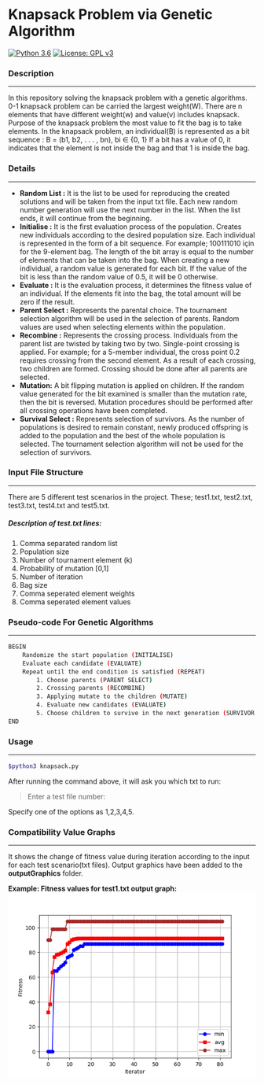# Knapsack Problem via Genetic Algorithm
[![Python 3.6](https://img.shields.io/badge/python-3.7-green.svg)](https://www.python.org/downloads/release/python-360/) [![License: GPL v3](https://img.shields.io/badge/License-GPLv3-green.svg)](https://www.gnu.org/licenses/gpl-3.0)

### Description
---
In this repository solving the knapsack problem with a genetic algorithms. 0-1 knapsack problem can be carried the largest weight(W). There are n elements that have different weight(w) and value(v) includes knapsack. Purpose of the knapsack problem the most value to fit the bag is to take elements. In the knapsack problem, an individual(B) is represented as a bit sequence : 
B = (b1, b2, . . . , bn), bi ∈ {0, 1}
If a bit has a value of 0, it indicates that the element is not inside the bag and that 1 is inside the bag.

### Details
---
- **Random List :** It is the list to be used for reproducing the created solutions and will be taken from the input txt file. Each new random number generation will use the next number in the list. When the list ends, it will continue from the beginning.
- **Initialise :** It is the first evaluation process of the population. Creates new individuals according to the desired population size. Each individual is represented in the form of a bit sequence. For example; 100111010 için for the 9-element bag. The length of the bit array is equal to the number of elements that can be taken into the bag. When creating a new individual, a random value is generated for each bit. If the value of the bit is less than the random value of 0.5, it will be 0 otherwise.
- **Evaluate :** It is the evaluation process, it determines the fitness value of an individual. If the elements fit into the bag, the total amount will be zero if the result.
- **Parent Select :** Represents the parental choice. The tournament selection algorithm will be used in the selection of parents. Random values are used when selecting elements within the population.
- **Recombine :** Represents the crossing process. Individuals from the parent list are twisted by taking two by two. Single-point crossing is applied. For example; for a 5-member individual, the cross point 0.2 requires crossing from the second element.
As a result of each crossing, two children are formed. Crossing should be done after all parents are selected.
- **Mutation:** A bit flipping mutation is applied on children. If the random value generated for the bit examined is smaller than the mutation rate, then the bit is reversed. Mutation procedures should be performed after all crossing operations have been completed.
- **Survival Select :** Represents selection of survivors. As the number of populations is desired to remain constant, newly produced offspring is added to the population and the best of the whole population is selected. The tournament selection algorithm will not be used for the selection of survivors.

### Input File Structure
---
There are 5 different test scenarios in the project. These; test1.txt, test2.txt, test3.txt, test4.txt and test5.txt.
##### Description of test.txt lines:
1. Comma separated random list
2. Population size
3. Number of tournament element (k) 
4. Probability of mutation [0,1]
5. Number of iteration
6. Bag size
7. Comma seperated element weights
8. Comma seperated element values


### Pseudo-code For Genetic Algorithms
---
```sh
BEGIN
    Randomize the start population (INITIALISE)
    Evaluate each candidate (EVALUATE)
    Repeat until the end condition is satisfied (REPEAT)
        1. Choose parents (PARENT SELECT)
        2. Crossing parents (RECOMBINE)
        3. Applying mutate to the children (MUTATE)
        4. Evaluate new candidates (EVALUATE)
        5. Choose children to survive in the next generation (SURVIVOR SELECT)
END
```
### Usage
---
```sh
$python3 knapsack.py
```
After running the command above, it will ask you which txt to run:
> Enter a test file number:

Specify one of the options as 1,2,3,4,5.

### Compatibility Value Graphs
---
It shows the change of fitness value during iteration according to the input for each test scenario(txt files). Output graphics have been added to the **outputGraphics** folder.

**Example: Fitness values for test1.txt output graph:**
![test1.txt outputs](/outputGraphics/test1.png "test1.txt outputs")

